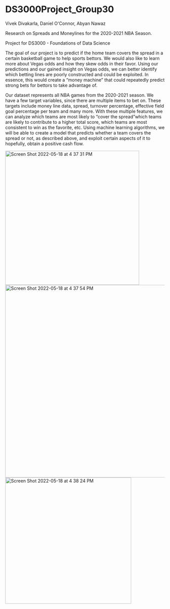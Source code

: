 # DS3000Project_Group30

Vivek Divakarla, Daniel O'Connor, Abyan Nawaz

Research on Spreads and Moneylines for the 2020-2021 NBA Season. 

Project for DS3000 - Foundations of Data Science

The goal of our project is to predict if the home team covers the spread in a certain basketball game to help sports bettors. We
would also like to learn more about Vegas odds and how they skew odds in their favor. Using our predictions
and our gained insight on Vegas odds, we can better identify which betting lines are poorly constructed and
could be exploited. In essence, this would create a “money machine” that could repeatedly predict strong bets
for bettors to take advantage of.

Our dataset represents all NBA games from the 2020-2021 season. We have a few target variables, since
there are multiple items to bet on. These targets include money line data, spread, turnover percentage, effective field goal percentage per team and many more.  With these multiple features, we can analyze which teams are most likely to “cover the spread”which teams are likely to contribute to a higher total score, which teams are most consistent to win as the favorite, etc. Using machine learning algorithms, we will be able to create a model that predicts whether a team covers the spread or not, as described above, and exploit certain aspects of it to hopefully, obtain a positive cash flow.

<img width="423" alt="Screen Shot 2022-05-18 at 4 37 31 PM" src="https://user-images.githubusercontent.com/11672096/169151441-2050bab9-6bfc-4af4-ba80-3f9e4b617caa.png">

<img width="607" alt="Screen Shot 2022-05-18 at 4 37 54 PM" src="https://user-images.githubusercontent.com/11672096/169151494-04caac75-2650-4e75-bf72-b8b04476cae7.png">

<img width="398" alt="Screen Shot 2022-05-18 at 4 38 24 PM" src="https://user-images.githubusercontent.com/11672096/169151577-2a3b62eb-c500-42ab-954b-bd9da6eaa887.png">
